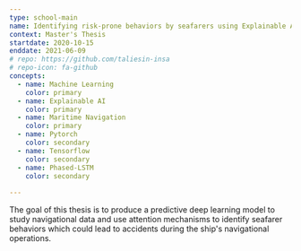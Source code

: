 ```yaml
---
type: school-main
name: Identifying risk-prone behaviors by seafarers using Explainable AI
context: Master's Thesis
startdate: 2020-10-15
enddate: 2021-06-09
# repo: https://github.com/taliesin-insa
# repo-icon: fa-github
concepts:
  - name: Machine Learning
    color: primary
  - name: Explainable AI
    color: primary
  - name: Maritime Navigation
    color: primary
  - name: Pytorch
    color: secondary
  - name: Tensorflow
    color: secondary
  - name: Phased-LSTM
    color: secondary
    
---
```

The goal of this thesis is to produce a predictive deep learning model to study navigational data 
and use attention mechanisms to identify seafarer behaviors which could lead to accidents 
during the ship's navigational operations.